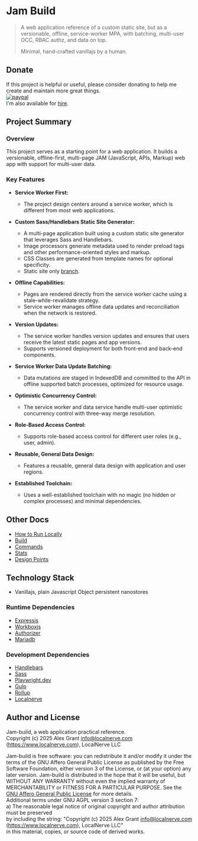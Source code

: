 # Jam Build

> A web application reference of a custom static site, but as a versionable, offline, service-worker MPA, with batching, multi-user OCC, RBAC authz, and data on top.
>
> Minimal, hand-crafted vanillajs by a human.

## Donate

If this project is helpful or useful, please consider donating to help me create and maintain more great things.  
[![paypal](https://www.paypalobjects.com/en_US/i/btn/btn_donateCC_LG.gif)](https://www.paypal.com/donate/?hosted_button_id=U98LEKAK7DXML)  
I'm also available for [hire](https://www.localnerve.com/contact).

## Project Summary

### Overview

This project serves as a starting point for a web application. It builds a versionable, offline-first, multi-page JAM (JavaScript, APIs, Markup) web app with support for multi-user data.

### Key Features

* **Service Worker First:**
  * The project design centers around a service worker, which is different from most web applications.

* **Custom Sass/Handlebars Static Site Generator:** 
  * A multi-page application built using a custom static site generator that leverages Sass and Handlebars.
  * Image processors generate metadata used to render preload tags and other performance-oriented styles and markup.
  * CSS Classes are generated from template names for optional specificity.
  * Static site only [branch](https://github.com/localnerve/jam-build/tree/front-only).

* **Offline Capabilities:**
  * Pages are rendered directly from the service worker cache using a stale-while-revalidate strategy.
  * Service worker manages offline data updates and reconciliation when the network is restored.

* **Version Updates:** 
  * The service worker handles version updates and ensures that users receive the latest static pages and app versions.
  * Supports versioned deployment for both front-end and back-end components.

* **Service Worker Data Update Batching:**
  * Data mutations are staged in IndexedDB and committed to the API in offline supported batch processes, optimized for resource usage.

* **Optimistic Concurrency Control:**
  * The service worker and data service handle multi-user optimistic concurrency control with three-way merge resolution.

* **Role-Based Access Control:**
  * Supports role-based access control for different user roles (e.g., user, admin).

* **Reusable, General Data Design:**
  * Features a reusable, general data design with application and user regions.

* **Established Toolchain:**
  * Uses a well-established toolchain with no magic (no hidden or complex processes) and minimal dependencies.

## Other Docs

* [How to Run Locally](docs/localsetup.md)
* [Build](docs/build.md)
* [Commands](docs/commands.md)
* [Stats](docs/stats.md)
* [Design Points](docs/data.md)

## Technology Stack

* Vanillajs, plain Javascript Object persistent nanostores

### Runtime Dependencies

* [Expressjs](https://expressjs.com)
* [Workboxjs](https://developer.chrome.com/docs/workbox/)
* [Authorizer](https://authorizer.dev)
* [Mariadb](https://mariadb.com)

### Development Dependencies

* [Handlebars](https://handlebarsjs.com/guide/)
* [Sass](https://sass-lang.com/documentation/)
* [Playwright.dev](https://playwright.dev)
* [Gulp](https://gulpjs.com)
* [Rollup](https://rollupjs.org/)
* [Localnerve](https://github.com/localnerve)

## Author and License

Jam-build, a web application practical reference.  
Copyright (c) 2025 Alex Grant <info@localnerve.com> (https://www.localnerve.com), LocalNerve LLC  

Jam-build is free software: you can redistribute it and/or modify it under the terms of the GNU Affero General Public License as published by the Free Software Foundation, either version 3 of the License, or (at your option) any later version. Jam-build is distributed in the hope that it will be useful, but WITHOUT ANY WARRANTY without even the implied warranty of MERCHANTABILITY or FITNESS FOR A PARTICULAR PURPOSE. See the [GNU Affero General Public License](LICENSE.md) for more details.  
Additional terms under GNU AGPL version 3 section 7:  
  a) The reasonable legal notice of original copyright and author attribution must be preserved  
     by including the string: "Copyright (c) 2025 Alex Grant <info@localnerve.com> (https://www.localnerve.com), LocalNerve LLC"  
     in this material, copies, or source code of derived works.